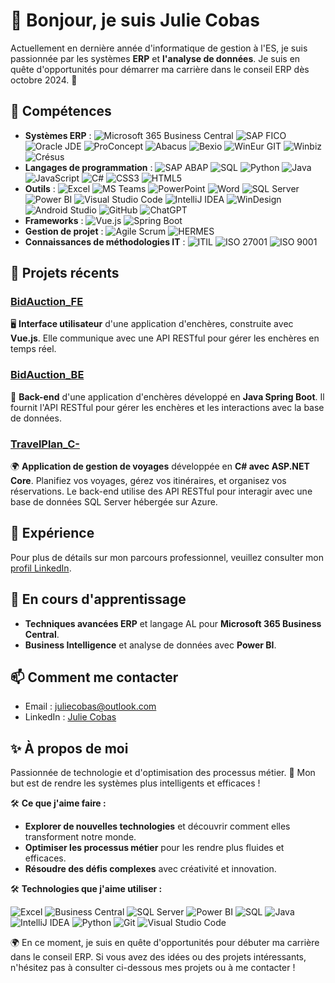 # 👋 Bonjour, je suis Julie Cobas
Actuellement en dernière année d'informatique de gestion à l'ES, je suis passionnée par les systèmes **ERP** et **l'analyse de données**.
Je suis en quête d'opportunités pour démarrer ma carrière dans le conseil ERP dès octobre 2024. 🚀

## 🌟 Compétences
- **Systèmes ERP** : ![Microsoft 365 Business Central](https://img.shields.io/badge/-Microsoft_365_Business_Central-blue) ![SAP FICO](https://img.shields.io/badge/-SAP_FICO-brightgreen) ![Oracle JDE](https://img.shields.io/badge/-Oracle_JDE-yellow) ![ProConcept](https://img.shields.io/badge/-ProConcept-blue) ![Abacus](https://img.shields.io/badge/-Abacus-green) ![Bexio](https://img.shields.io/badge/-Bexio-yellow) ![WinEur GIT](https://img.shields.io/badge/-WinEur_GIT-blue) ![Winbiz](https://img.shields.io/badge/-Winbiz-green) ![Crésus](https://img.shields.io/badge/-Crésus-yellow)
- **Langages de programmation** : ![SAP ABAP](https://img.shields.io/badge/-SAP_ABAP-red) ![SQL](https://img.shields.io/badge/-SQL-blue) ![Python](https://img.shields.io/badge/-Python-yellow) ![Java](https://img.shields.io/badge/-Java-red) ![JavaScript](https://img.shields.io/badge/-JavaScript-yellow) ![C#](https://img.shields.io/badge/-CSharp-blue) ![CSS3](https://img.shields.io/badge/-CSS3-blue) ![HTML5](https://img.shields.io/badge/-HTML5-red)
- **Outils** : ![Excel](https://img.shields.io/badge/-Excel-green) ![MS Teams](https://img.shields.io/badge/-MS_Teams-blue) ![PowerPoint](https://img.shields.io/badge/-PowerPoint-red) ![Word](https://img.shields.io/badge/-Word-blue) ![SQL Server](https://img.shields.io/badge/-SQL_Server-red) ![Power BI](https://img.shields.io/badge/-Power_BI-yellow) ![Visual Studio Code](https://img.shields.io/badge/-Visual_Studio_Code-blue) ![IntelliJ IDEA](https://img.shields.io/badge/-IntelliJ_IDEA-blue) ![WinDesign](https://img.shields.io/badge/-WinDesign-green) ![Android Studio](https://img.shields.io/badge/-Android_Studio-green) ![GitHub](https://img.shields.io/badge/-GitHub-black) ![ChatGPT](https://img.shields.io/badge/-ChatGPT-blue)
- **Frameworks** : ![Vue.js](https://img.shields.io/badge/-Vue.js-brightgreen) ![Spring Boot](https://img.shields.io/badge/-Spring_Boot-green)
- **Gestion de projet** : ![Agile Scrum](https://img.shields.io/badge/-Agile_Scrum-blue) ![HERMES](https://img.shields.io/badge/-HERMES-red)
- **Connaissances de méthodologies IT** : ![ITIL](https://img.shields.io/badge/-ITIL-blue) ![ISO 27001](https://img.shields.io/badge/-ISO_27001-green) ![ISO 9001](https://img.shields.io/badge/-ISO_9001-green)

  
## 🚀 Projets récents

### [BidAuction_FE](https://github.com/JulieCobas/BidAuction_FE)
🖥️ **Interface utilisateur** d'une application d'enchères, construite avec **Vue.js**. Elle communique avec une API RESTful pour gérer les enchères en temps réel.

### [BidAuction_BE](https://github.com/JulieCobas/BidAuction_BE)
🔧 **Back-end** d'une application d'enchères développé en **Java Spring Boot**. Il fournit l'API RESTful pour gérer les enchères et les interactions avec la base de données.

### [TravelPlan_C-](https://github.com/JulieCobas/TravelPlan_C-)
🌍 **Application de gestion de voyages** développée en **C# avec ASP.NET Core**. Planifiez vos voyages, gérez vos itinéraires, et organisez vos réservations. Le back-end utilise des API RESTful pour interagir avec une base de données SQL Server hébergée sur Azure.

## 💼 Expérience
Pour plus de détails sur mon parcours professionnel, veuillez consulter mon [profil LinkedIn](https://www.linkedin.com/in/julie-cobas).

## 🌱 En cours d'apprentissage
- **Techniques avancées ERP** et langage AL pour **Microsoft 365 Business Central**.
- **Business Intelligence** et analyse de données avec **Power BI**.

## 📫 Comment me contacter
- Email : juliecobas@outlook.com
- LinkedIn : [Julie Cobas](http://www.linkedin.com/in/julie-cobas)
  
## ✨ À propos de moi
Passionnée de technologie et d'optimisation des processus métier. 🚀 Mon but est de rendre les systèmes plus intelligents et efficaces !

🛠️ **Ce que j'aime faire :**
- **Explorer de nouvelles technologies** et découvrir comment elles transforment notre monde.
- **Optimiser les processus métier** pour les rendre plus fluides et efficaces.
- **Résoudre des défis complexes** avec créativité et innovation.

🛠️ **Technologies que j'aime utiliser :**

![Excel](https://img.shields.io/badge/-Excel-green) ![Business Central](https://img.shields.io/badge/-Business_Central-blue) ![SQL Server](https://img.shields.io/badge/-SQL_Server-blue) ![Power BI](https://img.shields.io/badge/-Power_BI-yellow) ![SQL](https://img.shields.io/badge/-SQL-blue) ![Java](https://img.shields.io/badge/-Java-red) ![IntelliJ IDEA](https://img.shields.io/badge/-IntelliJ_IDEA-blue) ![Python](https://img.shields.io/badge/-Python-yellow) ![Git](https://img.shields.io/badge/-Git-black) ![Visual Studio Code](https://img.shields.io/badge/-Visual_Studio_Code-blue) 


  
🌍 En ce moment, je suis en quête d'opportunités pour débuter ma carrière dans le conseil ERP. Si vous avez des idées ou des projets intéressants, n'hésitez pas à consulter ci-dessous mes projets ou à me contacter !
